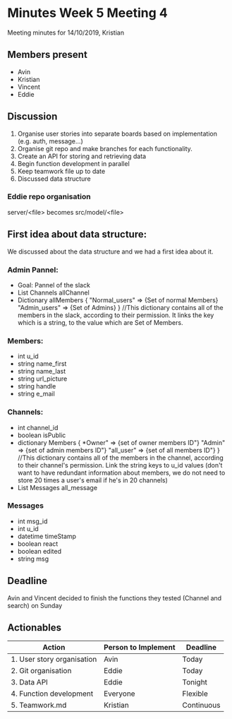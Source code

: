 # Minutes Week 5 Meeting 4
Meeting minutes for 14/10/2019, Kristian

## Members present
* Avin
* Kristian
* Vincent
* Eddie

## Discussion
1. Organise user stories into separate boards based on implementation (e.g. auth, message...)
2. Organise git repo and make branches for each functionality.
3. Create an API for storing and retrieving data
4. Begin function development in parallel
5. Keep teamwork file up to date
6. Discussed data structure

### Eddie repo organisation
server/\<file\> becomes src/model/\<file\>

## First idea about data structure:

We discussed about the data structure and we had a first idea about it. 

### Admin Pannel:
* Goal: Pannel of the slack
* List Channels allChannel
* Dictionary allMembers {
    "Normal_users" => {Set of normal Members}
    "Admin_users" => {Set of Admins}
    } //This dictionary contains all of the members in the slack, according to their permission. It links the key which is a string, to the value which are Set of Members.
    
### Members:

* int u_id
* string name_first
* string name_last
* string url_picture
* string handle
* string e_mail

### Channels:
* int channel_id
* boolean isPublic 
* dictionary Members {
    *Owner" => {set of owner members ID"}
    "Admin" => {set of admin members ID"}
    "all_user" => {set of all members ID"}
} //This dictionary contains all of the members in the channel, according to their channel's permission. Link the string keys to u_id values (don't want to have redundant information about members, we do not need to store 20 times a user's email if he's in 20 channels)
* List Messages all_message

###  Messages
* int msg_id
* int u_id
* datetime timeStamp
* boolean react
* boolean edited
* string msg

## Deadline

Avin and Vincent decided to finish the functions they tested (Channel and search) on Sunday

## Actionables

|Action | Person to Implement| Deadline|
|---|---|---|
|1. User story organisation |Avin| Today|
|2. Git organisation| Eddie| Today|
|3. Data API| Eddie| Tonight|
|4. Function development| Everyone|Flexible|
|5. Teamwork.md| Kristian| Continuous|
